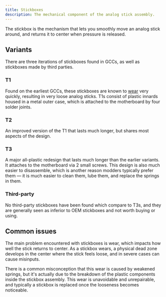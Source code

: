 ```yaml
---
title: Stickboxes
description: The mechanical component of the analog stick assembly.
---
```


The stickbox is the mechanism that lets you smoothly move an analog stick around, and returns it to center when pressure is released.

## Variants

There are three iterations of stickboxes found in GCCs, as well as stickboxes made by third parties.

### T1

Found on the earliest GCCs, these stickboxes are known to [wear](#common-issues) very quickly, resulting in very loose analog sticks. T1s consist of plastic innards housed in a metal outer case, which is attached to the motherboard by four solder joints.

### T2

An improved version of the T1 that lasts much longer, but shares most aspects of the design.

### T3

A major all-plastic redesign that lasts much longer than the earlier variants. It attaches to the motherboard via 2 small screws. This design is also much easier to disassemble, which is another reason modders typically prefer them — it is much easier to clean them, lube them, and replace the springs in them.

### Third-party

No third-party stickboxes have been found which compare to T3s, and they are generally seen as inferior to OEM stickboxes and not worth buying or using.

## Common issues

The main problem encountered with stickboxes is wear, which impacts how well the stick returns to center. As a stickbox wears, a physical dead zone develops in the center where the stick feels loose, and in severe cases can cause misinputs.

There is a common misconception that this wear is caused by weakened springs, but it's actually due to the breakdown of the plastic components inside the stickbox assembly. This wear is unavoidable and unrepairable, and typically a stickbox is replaced once the looseness becomes noticeable.
